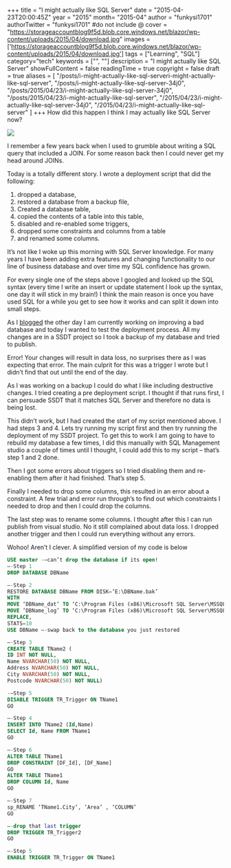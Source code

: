 +++
title = "I might actually like SQL Server"
date = "2015-04-23T20:00:45Z"
year = "2015"
month= "2015-04"
author = "funkysi1701"
authorTwitter = "funkysi1701" #do not include @
cover = "https://storageaccountblog9f5d.blob.core.windows.net/blazor/wp-content/uploads/2015/04/download.jpg"
images = ['https://storageaccountblog9f5d.blob.core.windows.net/blazor/wp-content/uploads/2015/04/download.jpg']
tags = ["Learning", "SQL"]
category="tech"
keywords = ["", ""]
description =  "I might actually like SQL Server"
showFullContent = false
readingTime = true
copyright = false
draft = true
aliases = [
    "/posts/i-might-actually-like-sql-serveri-might-actually-like-sql-server",
    "/posts/i-might-actually-like-sql-server-34j0",
    "/posts/2015/04/23/i-might-actually-like-sql-server-34j0",
    "/posts/2015/04/23/i-might-actually-like-sql-server",
    "/2015/04/23/i-might-actually-like-sql-server-34j0",
    "/2015/04/23/i-might-actually-like-sql-server"
]
+++
How did this happen I think I may actually like SQL Server now?

![](https://storageaccountblog9f5d.blob.core.windows.net/blazor/wp-content/uploads/2015/04/download.jpg)

I remember a few years back when I used to grumble about writing a SQL query that included a JOIN. For some reason back then I could never get my head around JOINs.

Today is a totally different story. I wrote a deployment script that did the following:

1) dropped a database,
2) restored a database from a backup file,
3) Created a database table,
4) copied the contents of a table into this table,
5) disabled and re-enabled some triggers,
6) dropped some constraints and columns from a table
7) and renamed some columns.

It’s not like I woke up this morning with SQL Server knowledge. For many years I have been adding extra features and changing functionality to our line of business database and over time my SQL confidence has grown.

For every single one of the steps above I googled and looked up the SQL syntax (every time I write an insert or update statement I look up the syntax, one day it will stick in my brain!) I think the main reason is once you have used SQL for a while you get to see how it works and can split it down into small steps.

As I [blogged](https://www.funkysi1701.com/2015/04/21/weakest-database-design/) the other day I am currently working on improving a bad database and today I wanted to test the deployment process. All my changes are in a SSDT project so I took a backup of my database and tried to publish.

Error! Your changes will result in data loss, no surprises there as I was expecting that error. The main culprit for this was a trigger I wrote but I didn’t find that out until the end of the day.

As I was working on a backup I could do what I like including destructive changes. I tried creating a pre deployment script. I thought if that runs first, I can persuade SSDT that it matches SQL Server and therefore no data is being lost.

This didn’t work, but I had created the start of my script mentioned above. I had steps 3 and 4. Lets try running my script first and then try running the deployment of my SSDT project. To get this to work I am going to have to rebuild my database a few times, I did this manually with SQL Management studio a couple of times until I thought, I could add this to my script – that’s step 1 and 2 done.

Then I got some errors about triggers so I tried disabling them and re-enabling them after it had finished. That’s step 5.

Finally I needed to drop some columns, this resulted in an error about a constraint. A few trial and error run through’s to find out which constraints I needed to drop and then I could drop the columns.

The last step was to rename some columns. I thought after this I can run publish from visual studio. No it still complained about data loss. I dropped another trigger and then I could run everything without any errors.

Wohoo! Aren’t I clever. A simplified version of my code is below

```sql
USE master -–can’t drop the database if its open!
–-Step 1
DROP DATABASE DBName

–-Step 2
RESTORE DATABASE DBName FROM DISK=’E:\DBName.bak’
WITH
MOVE ‘DBName_dat’ TO ‘C:\Program Files (x86)\Microsoft SQL Server\MSSQL12.MSSQLSERVER\MSSQL\DATA\DBName.mdf’,
MOVE ‘DBName_log’ TO ‘C:\Program Files (x86)\Microsoft SQL Server\MSSQL12.MSSQLSERVER\MSSQL\DATA\DBName.ldf’,
REPLACE,
STATS=10
USE DBName –-swap back to the database you just restored

–-Step 3
CREATE TABLE TName2 (
ID INT NOT NULL,
Name NVARCHAR(50) NOT NULL,
Address NVARCHAR(50) NOT NULL,
City NVARCHAR(50) NOT NULL,
Postcode NVARCHAR(50) NOT NULL)

-–Step 5
DISABLE TRIGGER TR_Trigger ON TName1
GO

–-Step 4
INSERT INTO TName2 (Id,Name)
SELECT Id, Name FROM TName1
GO

–-Step 6
ALTER TABLE TName1
DROP CONSTRAINT [DF_Id], [DF_Name]
GO
ALTER TABLE TName1
DROP COLUMN Id, Name
GO

–-Step 7
sp_RENAME ‘TName1.City’, ‘Area’ , ‘COLUMN’
GO

–-drop that last trigger
DROP TRIGGER TR_Trigger2
GO

–-Step 5
ENABLE TRIGGER TR_Trigger ON TName1
```